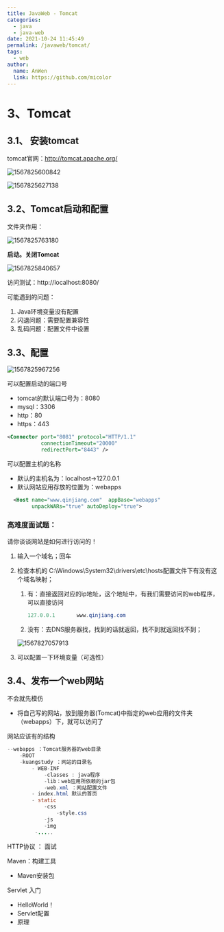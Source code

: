 ```yaml
---
title: JavaWeb - Tomcat
categories: 
  - java
  - java-web
date: 2021-10-24 11:45:49
permalink: /javaweb/tomcat/
tags: 
  - web
author: 
  name: AnWen
  link: https://github.com/micolor
---
```


# 3、Tomcat

## 3.1、 安装tomcat

tomcat官网：http://tomcat.apache.org/

![1567825600842](https://cdn.staticaly.com/gh/oddfar/static@master/img/JavaWeb.assets/1567825600842.png)

![1567825627138](https://cdn.staticaly.com/gh/oddfar/static@master/img/JavaWeb.assets/1567825627138.png)



## 3.2、Tomcat启动和配置

文件夹作用：

![1567825763180](https://cdn.staticaly.com/gh/oddfar/static@master/img/JavaWeb.assets/1567825763180.png)

**启动。关闭Tomcat**

![1567825840657](https://cdn.staticaly.com/gh/oddfar/static@master/img/JavaWeb.assets/1567825840657.png)

访问测试：http://localhost:8080/

可能遇到的问题：

1. Java环境变量没有配置
2. 闪退问题：需要配置兼容性
3. 乱码问题：配置文件中设置

## 3.3、配置

![1567825967256](https://cdn.staticaly.com/gh/oddfar/static@master/img/JavaWeb.assets/1567825967256.png)

可以配置启动的端口号

- tomcat的默认端口号为：8080
- mysql：3306
- http：80
- https：443

```xml
<Connector port="8081" protocol="HTTP/1.1"
           connectionTimeout="20000"
           redirectPort="8443" />
```
可以配置主机的名称

- 默认的主机名为：localhost->127.0.0.1
- 默认网站应用存放的位置为：webapps

```xml
  <Host name="www.qinjiang.com"  appBase="webapps"
        unpackWARs="true" autoDeploy="true">
```
### 高难度面试题：

请你谈谈网站是如何进行访问的！

1. 输入一个域名；回车

2. 检查本机的 C:\Windows\System32\drivers\etc\hosts配置文件下有没有这个域名映射；

   1. 有：直接返回对应的ip地址，这个地址中，有我们需要访问的web程序，可以直接访问

      ```java
      127.0.0.1       www.qinjiang.com
      ```

   2. 没有：去DNS服务器找，找到的话就返回，找不到就返回找不到；

   ![1567827057913](https://cdn.staticaly.com/gh/oddfar/static@master/img/JavaWeb.assets/1567827057913.png)

4. 可以配置一下环境变量（可选性）

## 3.4、发布一个web网站

不会就先模仿

- 将自己写的网站，放到服务器(Tomcat)中指定的web应用的文件夹（webapps）下，就可以访问了

网站应该有的结构

```java
--webapps ：Tomcat服务器的web目录
	-ROOT
	-kuangstudy ：网站的目录名
		- WEB-INF
			-classes : java程序
			-lib：web应用所依赖的jar包
			-web.xml ：网站配置文件
		- index.html 默认的首页
		- static 
            -css
            	-style.css
            -js
            -img
         -.....
```



HTTP协议 ： 面试

Maven：构建工具

- Maven安装包

Servlet 入门

- HelloWorld！
- Servlet配置
- 原理


